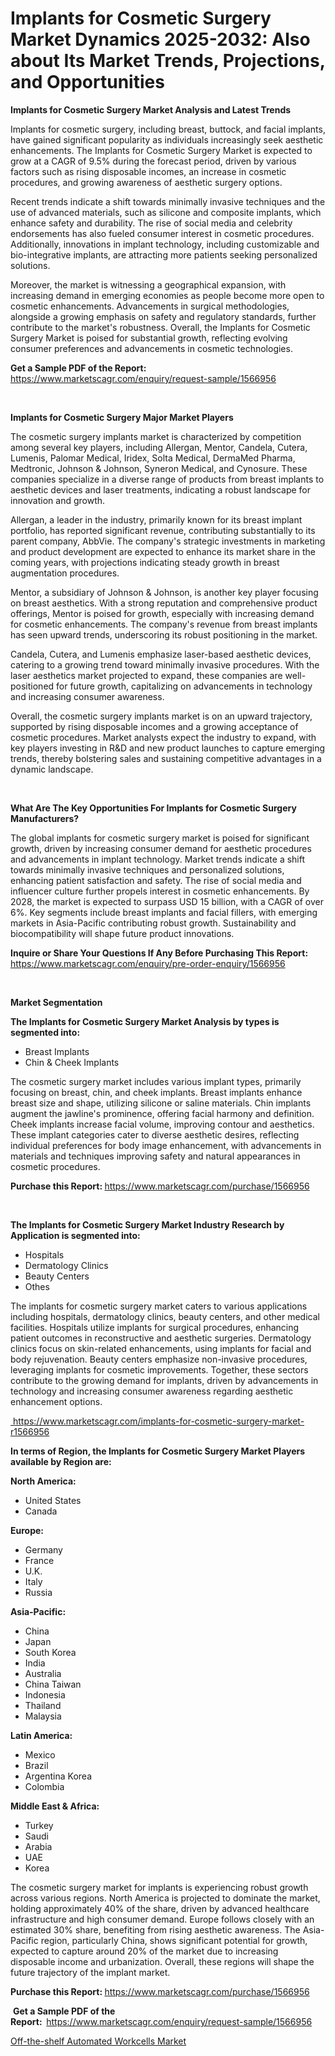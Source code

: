 <p><h1>Implants for Cosmetic Surgery Market Dynamics 2025-2032: Also about Its Market Trends, Projections, and Opportunities</h1></p><p><strong>Implants for Cosmetic Surgery Market Analysis and Latest Trends</strong></p>
<p><p>Implants for cosmetic surgery, including breast, buttock, and facial implants, have gained significant popularity as individuals increasingly seek aesthetic enhancements. The Implants for Cosmetic Surgery Market is expected to grow at a CAGR of 9.5% during the forecast period, driven by various factors such as rising disposable incomes, an increase in cosmetic procedures, and growing awareness of aesthetic surgery options. </p><p>Recent trends indicate a shift towards minimally invasive techniques and the use of advanced materials, such as silicone and composite implants, which enhance safety and durability. The rise of social media and celebrity endorsements has also fueled consumer interest in cosmetic procedures. Additionally, innovations in implant technology, including customizable and bio-integrative implants, are attracting more patients seeking personalized solutions. </p><p>Moreover, the market is witnessing a geographical expansion, with increasing demand in emerging economies as people become more open to cosmetic enhancements. Advancements in surgical methodologies, alongside a growing emphasis on safety and regulatory standards, further contribute to the market's robustness. Overall, the Implants for Cosmetic Surgery Market is poised for substantial growth, reflecting evolving consumer preferences and advancements in cosmetic technologies.</p></p>
<p><strong>Get a Sample PDF of the Report:&nbsp;</strong> <a href="https://www.marketscagr.com/enquiry/request-sample/1566956?utm_campaign=2637&utm_medium=2&utm_source=Github&utm_content=ia&utm_term=22032025&utm_id=implants-for-cosmetic-surgery">https://www.marketscagr.com/enquiry/request-sample/1566956</a></p>
<p>&nbsp;</p>
<p><strong>Implants for Cosmetic Surgery Major Market Players</strong></p>
<p><p>The cosmetic surgery implants market is characterized by competition among several key players, including Allergan, Mentor, Candela, Cutera, Lumenis, Palomar Medical, Iridex, Solta Medical, DermaMed Pharma, Medtronic, Johnson & Johnson, Syneron Medical, and Cynosure. These companies specialize in a diverse range of products from breast implants to aesthetic devices and laser treatments, indicating a robust landscape for innovation and growth.</p><p>Allergan, a leader in the industry, primarily known for its breast implant portfolio, has reported significant revenue, contributing substantially to its parent company, AbbVie. The company's strategic investments in marketing and product development are expected to enhance its market share in the coming years, with projections indicating steady growth in breast augmentation procedures.</p><p>Mentor, a subsidiary of Johnson & Johnson, is another key player focusing on breast aesthetics. With a strong reputation and comprehensive product offerings, Mentor is poised for growth, especially with increasing demand for cosmetic enhancements. The company's revenue from breast implants has seen upward trends, underscoring its robust positioning in the market.</p><p>Candela, Cutera, and Lumenis emphasize laser-based aesthetic devices, catering to a growing trend toward minimally invasive procedures. With the laser aesthetics market projected to expand, these companies are well-positioned for future growth, capitalizing on advancements in technology and increasing consumer awareness.</p><p>Overall, the cosmetic surgery implants market is on an upward trajectory, supported by rising disposable incomes and a growing acceptance of cosmetic procedures. Market analysts expect the industry to expand, with key players investing in R&D and new product launches to capture emerging trends, thereby bolstering sales and sustaining competitive advantages in a dynamic landscape.</p></p>
<p>&nbsp;</p>
<p><strong>What Are The Key Opportunities For Implants for Cosmetic Surgery Manufacturers?</strong></p>
<p><p>The global implants for cosmetic surgery market is poised for significant growth, driven by increasing consumer demand for aesthetic procedures and advancements in implant technology. Market trends indicate a shift towards minimally invasive techniques and personalized solutions, enhancing patient satisfaction and safety. The rise of social media and influencer culture further propels interest in cosmetic enhancements. By 2028, the market is expected to surpass USD 15 billion, with a CAGR of over 6%. Key segments include breast implants and facial fillers, with emerging markets in Asia-Pacific contributing robust growth. Sustainability and biocompatibility will shape future product innovations.</p></p>
<p><strong>Inquire or Share Your Questions If Any Before Purchasing This Report:</strong> <a href="https://www.marketscagr.com/enquiry/pre-order-enquiry/1566956?utm_campaign=2637&utm_medium=2&utm_source=Github&utm_content=ia&utm_term=22032025&utm_id=implants-for-cosmetic-surgery">https://www.marketscagr.com/enquiry/pre-order-enquiry/1566956</a></p>
<p>&nbsp;</p>
<p><strong>Market Segmentation</strong></p>
<p><strong>The Implants for Cosmetic Surgery Market Analysis by types is segmented into:</strong></p>
<p><ul><li>Breast Implants</li><li>Chin & Cheek Implants</li></ul></p>
<p><p>The cosmetic surgery market includes various implant types, primarily focusing on breast, chin, and cheek implants. Breast implants enhance breast size and shape, utilizing silicone or saline materials. Chin implants augment the jawline's prominence, offering facial harmony and definition. Cheek implants increase facial volume, improving contour and aesthetics. These implant categories cater to diverse aesthetic desires, reflecting individual preferences for body image enhancement, with advancements in materials and techniques improving safety and natural appearances in cosmetic procedures.</p></p>
<p><strong>Purchase this Report:&nbsp;</strong><a href="https://www.marketscagr.com/purchase/1566956?utm_campaign=2637&utm_medium=2&utm_source=Github&utm_content=ia&utm_term=22032025&utm_id=implants-for-cosmetic-surgery">https://www.marketscagr.com/purchase/1566956</a></p>
<p>&nbsp;</p>
<p><strong>The Implants for Cosmetic Surgery Market Industry Research by Application is segmented into:</strong></p>
<p><ul><li>Hospitals</li><li>Dermatology Clinics</li><li>Beauty Centers</li><li>Othes</li></ul></p>
<p><p>The implants for cosmetic surgery market caters to various applications including hospitals, dermatology clinics, beauty centers, and other medical facilities. Hospitals utilize implants for surgical procedures, enhancing patient outcomes in reconstructive and aesthetic surgeries. Dermatology clinics focus on skin-related enhancements, using implants for facial and body rejuvenation. Beauty centers emphasize non-invasive procedures, leveraging implants for cosmetic improvements. Together, these sectors contribute to the growing demand for implants, driven by advancements in technology and increasing consumer awareness regarding aesthetic enhancement options.</p></p>
<p><a href="https://www.marketscagr.com/implants-for-cosmetic-surgery-market-r1566956?utm_campaign=2637&utm_medium=2&utm_source=Github&utm_content=ia&utm_term=22032025&utm_id=implants-for-cosmetic-surgery">&nbsp;https://www.marketscagr.com/implants-for-cosmetic-surgery-market-r1566956</a></p>
<p><strong>In terms of Region, the Implants for Cosmetic Surgery Market Players available by Region are:</strong></p>
<p>
    <p> <strong> North America: </strong>
        <ul>
            <li>United States</li>
            <li>Canada</li>
        </ul>
        </p> 
    <p> <strong> Europe: </strong>
        <ul>
            <li>Germany</li>
            <li>France</li>
            <li>U.K.</li>
            <li>Italy</li>
            <li>Russia</li>
        </ul>
        </p> 
    <p> <strong> Asia-Pacific: </strong>
        <ul>
            <li>China</li>
            <li>Japan</li>
            <li>South Korea</li>
            <li>India</li>
            <li>Australia</li>
            <li>China Taiwan</li>
            <li>Indonesia</li>
            <li>Thailand</li>
            <li>Malaysia</li>
        </ul>
        </p> 
    <p> <strong> Latin America: </strong>
        <ul>
            <li>Mexico</li>
            <li>Brazil</li>
            <li>Argentina Korea</li>
            <li>Colombia</li>
        </ul>
        </p> 
    <p> <strong> Middle East & Africa: </strong>
        <ul>
            <li>Turkey</li>
            <li>Saudi</li>
            <li>Arabia</li>
            <li>UAE</li>
            <li>Korea</li>
        </ul>
    </p>
    </p>
<p><p>The cosmetic surgery market for implants is experiencing robust growth across various regions. North America is projected to dominate the market, holding approximately 40% of the share, driven by advanced healthcare infrastructure and high consumer demand. Europe follows closely with an estimated 30% share, benefiting from rising aesthetic awareness. The Asia-Pacific region, particularly China, shows significant potential for growth, expected to capture around 20% of the market due to increasing disposable income and urbanization. Overall, these regions will shape the future trajectory of the implant market.</p></p>
<p><strong>Purchase this Report: </strong><a href="https://www.marketscagr.com/purchase/1566956?utm_campaign=2637&utm_medium=2&utm_source=Github&utm_content=ia&utm_term=22032025&utm_id=implants-for-cosmetic-surgery">https://www.marketscagr.com/purchase/1566956</a></p>
<p>&nbsp;<strong>Get a Sample PDF of the Report:&nbsp;&nbsp;</strong><a href="https://www.marketscagr.com/enquiry/request-sample/1566956?utm_campaign=2637&utm_medium=2&utm_source=Github&utm_content=ia&utm_term=22032025&utm_id=implants-for-cosmetic-surgery">https://www.marketscagr.com/enquiry/request-sample/1566956</a></p>
<p><strong></strong></p>
<p><p><a href="https://github.com/nabadeneme/Market-Research-Report-List-1/blob/main/off-the-shelf-automated-workcells-market.md?utm_campaign=2637&utm_medium=2&utm_source=Github&utm_content=ia&utm_term=22032025&utm_id=implants-for-cosmetic-surgery">Off-the-shelf Automated Workcells Market</a></p></p>